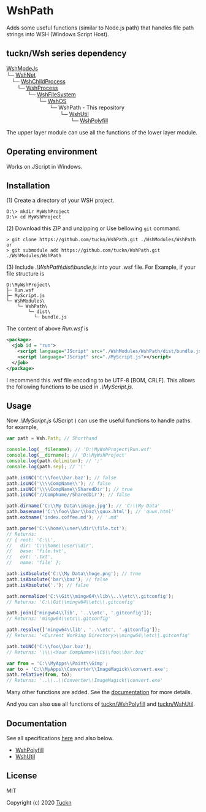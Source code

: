 # WshPath

Adds some useful functions (similar to Node.js path) that handles file path strings into WSH (Windows Script Host).

## tuckn/Wsh series dependency

[WshModeJs](https://github.com/tuckn/WshModeJs)  
└─ [WshNet](https://github.com/tuckn/WshNet)  
&emsp;└─ [WshChildProcess](https://github.com/tuckn/WshChildProcess)  
&emsp;&emsp;└─ [WshProcess](https://github.com/tuckn/WshProcess)  
&emsp;&emsp;&emsp;&emsp;└─ [WshFileSystem](https://github.com/tuckn/WshFileSystem)  
&emsp;&emsp;&emsp;&emsp;&emsp;&emsp;└─ [WshOS](https://github.com/tuckn/WshOS)  
&emsp;&emsp;&emsp;&emsp;&emsp;&emsp;&emsp;&emsp;└─ WshPath - This repository  
&emsp;&emsp;&emsp;&emsp;&emsp;&emsp;&emsp;&emsp;&emsp;&emsp;└─ [WshUtil](https://github.com/tuckn/WshUtil)  
&emsp;&emsp;&emsp;&emsp;&emsp;&emsp;&emsp;&emsp;&emsp;&emsp;&emsp;&emsp;└─ [WshPolyfill](https://github.com/tuckn/WshPolyfill)  

The upper layer module can use all the functions of the lower layer module.

## Operating environment

Works on JScript in Windows.

## Installation

(1) Create a directory of your WSH project.

```console
D:\> mkdir MyWshProject
D:\> cd MyWshProject
```

(2) Download this ZIP and unzipping or Use bellowing `git` command.

```console
> git clone https://github.com/tuckn/WshPath.git ./WshModules/WshPath
or
> git submodule add https://github.com/tuckn/WshPath.git ./WshModules/WshPath
```

(3) Include _.\WshPath\dist\bundle.js_ into your .wsf file.
For Example, if your file structure is

```console
D:\MyWshProject\
├─ Run.wsf
├─ MyScript.js
└─ WshModules\
    └─ WshPath\
        └─ dist\
          └─ bundle.js
```

The content of above _Run.wsf_ is

```xml
<package>
  <job id = "run">
    <script language="JScript" src="./WshModules/WshPath/dist/bundle.js"></script>
    <script language="JScript" src="./MyScript.js"></script>
  </job>
</package>
```

I recommend this .wsf file encoding to be UTF-8 [BOM, CRLF].
This allows the following functions to be used in _.\MyScript.js_.

## Usage

Now _.\MyScript.js_ (JScript ) can use the useful functions to handle paths.
for example,

```js
var path = Wsh.Path; // Shorthand

console.log(__filename); // 'D:\MyWshProject\Run.wsf'
console.log(__dirname); // 'D:\MyWshProject'
console.log(path.delimiter); // ';'
console.log(path.sep); // '\'

path.isUNC('C:\\foo\\bar.baz'); // false
path.isUNC('\\\\CompName\\'); // false
path.isUNC('\\\\CompName\\SharedDir'); // true
path.isUNC('//CompName//SharedDir'); // false

path.dirname('C:\\My Data\\image.jpg'); // 'C:\\My Data'
path.basename('C:\\foo\\bar\\baz\\quux.html'); // 'quux.html'
path.extname('index.coffee.md'); // '.md'

path.parse('C:\\home\\user\\dir\\file.txt');
// Returns:
// { root: 'C:\\',
//   dir: 'C:\\home\\user\\dir',
//   base: 'file.txt',
//   ext: '.txt',
//   name: 'file' };

path.isAbsolute('C:\\My Data\\hoge.png'); // true
path.isAbsolute('bar\\baz'); // false
path.isAbsolute('.'); // false

path.normalize('C:\\Git\\mingw64\\lib\\..\\etc\\.gitconfig');
// Returns: 'C:\\Git\\mingw64\\etc\\.gitconfig'

path.join(['mingw64\\lib', '..\\etc', '.gitconfig']);
// Returns: 'mingw64\\etc\\.gitconfig'

path.resolve(['mingw64\\lib', '..\\etc', '.gitconfig']);
// Returns: '<Current Working Directory>\\mingw64\\etc\\.gitconfig'

path.toUNC('C:\\foo\\bar.baz');
// Returns: '\\\\<Your CompName>\\C$\\foo\\bar.baz'

var from = 'C:\\MyApps\\Paint\\Gimp';
var to = 'C:\\MyApps\\Converter\\ImageMagick\\convert.exe';
path.relative(from, to);
// Returns: '..\\..\\Converter\\ImageMagick\\convert.exe'
```

Many other functions are added.
See the [documentation](https://docs.tuckn.net/WshPath) for more details.

And you can also use all functions of [tuckn/WshPolyfill](https://github.com/tuckn/WshPolyfill) and [tuckn/WshUtil](https://github.com/tuckn/WshUtil).

## Documentation

See all specifications [here](https://docs.tuckn.net/WshPath) and also below.

- [WshPolyfill](https://docs.tuckn.net/WshPolyfill)
- [WshUtil](https://docs.tuckn.net/WshUtil)

## License

MIT

Copyright (c) 2020 [Tuckn](https://github.com/tuckn)
